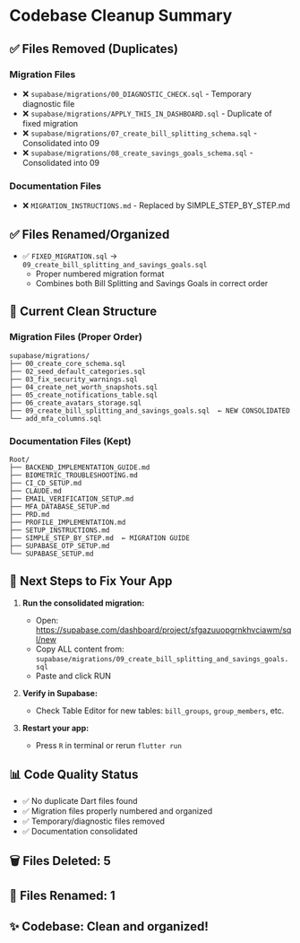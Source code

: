 # Codebase Cleanup Summary

## ✅ Files Removed (Duplicates)

### Migration Files
- ❌ `supabase/migrations/00_DIAGNOSTIC_CHECK.sql` - Temporary diagnostic file
- ❌ `supabase/migrations/APPLY_THIS_IN_DASHBOARD.sql` - Duplicate of fixed migration
- ❌ `supabase/migrations/07_create_bill_splitting_schema.sql` - Consolidated into 09
- ❌ `supabase/migrations/08_create_savings_goals_schema.sql` - Consolidated into 09

### Documentation Files
- ❌ `MIGRATION_INSTRUCTIONS.md` - Replaced by SIMPLE_STEP_BY_STEP.md

## ✅ Files Renamed/Organized

- ✅ `FIXED_MIGRATION.sql` → `09_create_bill_splitting_and_savings_goals.sql`
  - Proper numbered migration format
  - Combines both Bill Splitting and Savings Goals in correct order

## 📁 Current Clean Structure

### Migration Files (Proper Order)
```
supabase/migrations/
├── 00_create_core_schema.sql
├── 02_seed_default_categories.sql
├── 03_fix_security_warnings.sql
├── 04_create_net_worth_snapshots.sql
├── 05_create_notifications_table.sql
├── 06_create_avatars_storage.sql
├── 09_create_bill_splitting_and_savings_goals.sql  ← NEW CONSOLIDATED
└── add_mfa_columns.sql
```

### Documentation Files (Kept)
```
Root/
├── BACKEND_IMPLEMENTATION_GUIDE.md
├── BIOMETRIC_TROUBLESHOOTING.md
├── CI_CD_SETUP.md
├── CLAUDE.md
├── EMAIL_VERIFICATION_SETUP.md
├── MFA_DATABASE_SETUP.md
├── PRD.md
├── PROFILE_IMPLEMENTATION.md
├── SETUP_INSTRUCTIONS.md
├── SIMPLE_STEP_BY_STEP.md  ← MIGRATION GUIDE
├── SUPABASE_OTP_SETUP.md
└── SUPABASE_SETUP.md
```

## 🎯 Next Steps to Fix Your App

1. **Run the consolidated migration:**
   - Open: https://supabase.com/dashboard/project/sfgazuuopgrnkhvciawm/sql/new
   - Copy ALL content from: `supabase/migrations/09_create_bill_splitting_and_savings_goals.sql`
   - Paste and click RUN

2. **Verify in Supabase:**
   - Check Table Editor for new tables: `bill_groups`, `group_members`, etc.

3. **Restart your app:**
   - Press `R` in terminal or rerun `flutter run`

## 📊 Code Quality Status

- ✅ No duplicate Dart files found
- ✅ Migration files properly numbered and organized
- ✅ Temporary/diagnostic files removed
- ✅ Documentation consolidated

## 🗑️ Files Deleted: 5
## 📝 Files Renamed: 1
## ✨ Codebase: Clean and organized!

